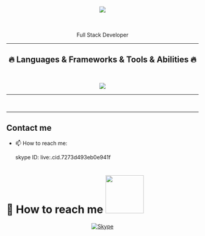 <h1 align="center">
  <a href="https://git.io/typing-svg">
    <img src="https://readme-typing-svg.herokuapp.com/?lines=Hello+👋;Full+Stack+Developer....;Nice+to+meet+you!&center=true&size=30">
  </a>
</h1>
<br>
<p align="center">
  Full Stack Developer
  <br>
</p>

<hr>
<h2 align="center">🔥 Languages & Frameworks & Tools & Abilities 🔥</h2>
<br>
<p align="center">
  <a href="https://skillicons.dev">
    <img src="https://skillicons.dev/icons?i=html,js,ts,css,sass,php,py,react,redux,nextjs,nuxtjs,angular,vue,nodejs,threejs,webpack,gatsby,django,flask,laravel,wordpress,bootstrap,tailwind,jquery,mongodb,mysql,postgres,apollo,dynamodb,firebase,sqlite,c,cs,cpp,java,ruby,rails,md,nginx,powershell,prisma,qt,vscode,atom,idea,androidstudio,flutter,dart,kotlin,eclipse,git,github,linux,svg,unity,unreal,vercel,heroku,aws" />
  </a>
</p>
<hr>
<br>
<hr>

<!--Skill And More Information-->
 ## Contact me
- 📫 How to reach me:
  
  skype ID: live:.cid.7273d493eb0e941f </br>

<h1 font-weight="bold">
  📮 How to reach me
  <img src='https://raw.githubusercontent.com/ShahriarShafin/ShahriarShafin/main/Assets/handshake.gif' width="100" />
</h1>

<p align='center'>
<!--   <a href="mailto:david.ilyin.990218@outlook.com" target="_blank">
    <img src="https://img.shields.io/badge/Gmail-D14836?style=for-the-badge&logo=gmail&logoColor=white" alt="Gmail">
  </a> -->
  <a href="https://join.skype.com/invite/Cqn043nYaFl7" target="_blank">
    <img src="https://img.shields.io/badge/Skype-0078d4?style=for-the-badge&logo=skype&logoColor=white" alt="Skype">
  </a>
<!--   <a href="https://t.me/kendson" target="_blank">
    <img src="https://img.shields.io/badge/Telegram-0078d4?style=for-the-badge&logo=telegram&logoColor=white" alt="Telegram">
  </a> -->
</p>

